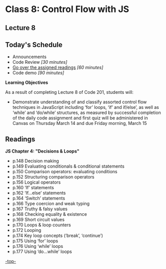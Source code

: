 # Class 8: Control Flow with JS

<a id="top"></a>
## Lecture 8

## Today's Schedule
- Announcements
- Code Review *[30 minutes]*
- [Go over the assigned readings](#readings) *[60 minutes]*
- Code demo *[90 minutes]*

**Learning Objectives**

As a result of completing Lecture 8 of Code 201, students will:

- Demonstrate understanding of and classify assorted control flow techniques in JavaScript including ‘for’ loops, ‘if’ and if/else’, as well as  ‘while’ and ‘do/while’ structures, as measured by successful completion of the daily code assignment and first quiz will be administered in Canvas on Thursday March 14 and due Friday morning, March 15


## Readings

**JS Chapter 4: "Decisions & Loops"**

- p.148 	Decision making
- p.149 	Evaluating conditionals & conditional statements
- p.150 	Comparison operators: evaluating conditions
- p.152 	Structuring comparison operators
- p.156 	Logical operators
- p.160 	‘If’ statements
- p.162 	‘If...else’ statements
- p.164 	‘Switch’ statements
- p.166 	Type coercion and weak typing
- p.167 	Truthy & falsy values
- p.168 	Checking equality & existence
- p.169 	Short circuit values
- p.170 	Loops & loop counters
- p.172 	Looping
- p.174 	Key loop concepts (‘break’, ‘continue’)
- p.175 	Using ‘for’ loops
- p.176 	Using ‘while’ loops
- p.177 	Using ‘do...while’ loops

[-top-](#top)
